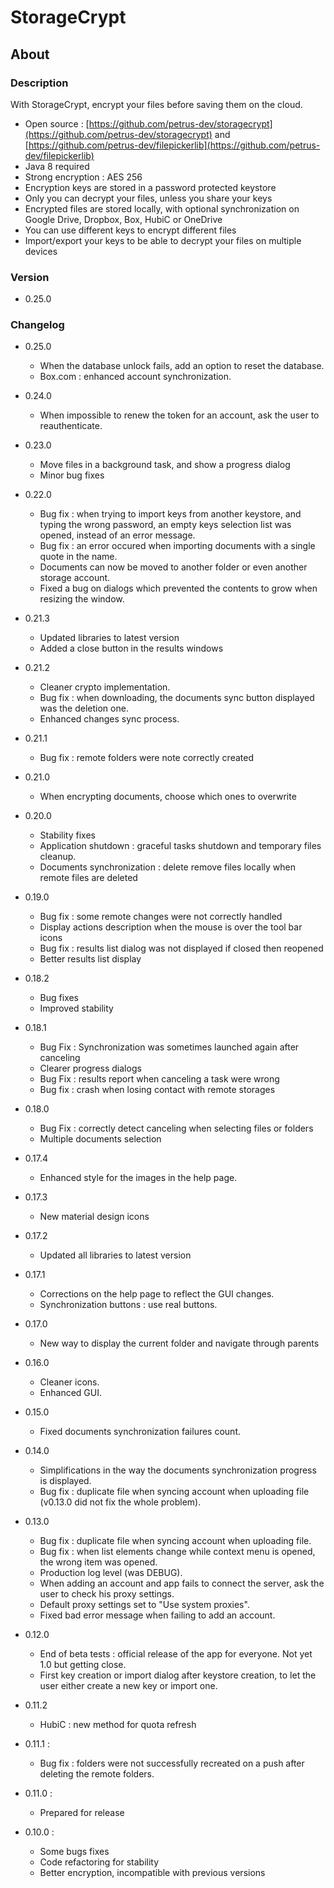 # StorageCrypt #
## About ##

### Description ###

With StorageCrypt, encrypt your files before saving them on the cloud.

  * Open source : [https://github.com/petrus-dev/storagecrypt](https://github.com/petrus-dev/storagecrypt) and [https://github.com/petrus-dev/filepickerlib](https://github.com/petrus-dev/filepickerlib)
  * Java 8 required
  * Strong encryption : AES 256
  * Encryption keys are stored in a password protected keystore
  * Only you can decrypt your files, unless you share your keys
  * Encrypted files are stored locally, with optional synchronization on Google Drive, Dropbox, Box, HubiC or OneDrive
  * You can use different keys to encrypt different files
  * Import/export your keys to be able to decrypt your files on multiple devices

### Version ###

* 0.25.0

### Changelog ###

* 0.25.0
  * When the database unlock fails, add an option to reset the database.
  * Box.com : enhanced account synchronization.

* 0.24.0
  * When impossible to renew the token for an account, ask the user to reauthenticate.

* 0.23.0
  * Move files in a background task, and show a progress dialog
  * Minor bug fixes

* 0.22.0
  * Bug fix : when trying to import keys from another keystore, and typing the wrong password, an empty keys selection list was opened, instead of an error message.
  * Bug fix : an error occured when importing documents with a single quote in the name.
  * Documents can now be moved to another folder or even another storage account.
  * Fixed a bug on dialogs which prevented the contents to grow when resizing the window.

* 0.21.3
  * Updated libraries to latest version
  * Added a close button in the results windows

* 0.21.2
  * Cleaner crypto implementation.
  * Bug fix : when downloading, the documents sync button displayed was the deletion one.
  * Enhanced changes sync process.

* 0.21.1
  * Bug fix : remote folders were note correctly created

* 0.21.0
  * When encrypting documents, choose which ones to overwrite

* 0.20.0
  * Stability fixes
  * Application shutdown : graceful tasks shutdown and temporary files cleanup.
  * Documents synchronization : delete remove files locally when remote files are deleted 

* 0.19.0
  * Bug fix : some remote changes were not correctly handled
  * Display actions description when the mouse is over the tool bar icons
  * Bug fix : results list dialog was not displayed if closed then reopened
  * Better results list display

* 0.18.2
  * Bug fixes
  * Improved stability

* 0.18.1
  * Bug Fix : Synchronization was sometimes launched again after canceling
  * Clearer progress dialogs
  * Bug Fix : results report when canceling a task were wrong
  * Bug fix : crash when losing contact with remote storages

* 0.18.0
  * Bug Fix : correctly detect canceling when selecting files or folders
  * Multiple documents selection

* 0.17.4
  * Enhanced style for the images in the help page.

* 0.17.3
  * New material design icons

* 0.17.2
  * Updated all libraries to latest version

* 0.17.1
  * Corrections on the help page to reflect the GUI changes.
  * Synchronization buttons : use real buttons.

* 0.17.0
  * New way to display the current folder and navigate through parents

* 0.16.0
  * Cleaner icons.
  * Enhanced GUI.

* 0.15.0
  * Fixed documents synchronization failures count.

* 0.14.0
  * Simplifications in the way the documents synchronization progress is displayed.
  * Bug fix : duplicate file when syncing account when uploading file (v0.13.0 did not fix the whole problem).

* 0.13.0
  * Bug fix : duplicate file when syncing account when uploading file.
  * Bug fix : when list elements change while context menu is opened, the wrong item was opened.
  * Production log level (was DEBUG).
  * When adding an account and app fails to connect the server, ask the user to check his proxy settings.
  * Default proxy settings set to "Use system proxies".
  * Fixed bad error message when failing to add an account.

* 0.12.0
  * End of beta tests : official release of the app for everyone. Not yet 1.0 but getting close.
  * First key creation or import dialog after keystore creation, to let the user either create a new key or import one.

* 0.11.2
  * HubiC : new method for quota refresh

* 0.11.1 :
  * Bug fix : folders were not successfully recreated on a push after deleting the remote folders.

* 0.11.0 :
  * Prepared for release

* 0.10.0 :
  * Some bugs fixes
  * Code refactoring for stability
  * Better encryption, incompatible with previous versions